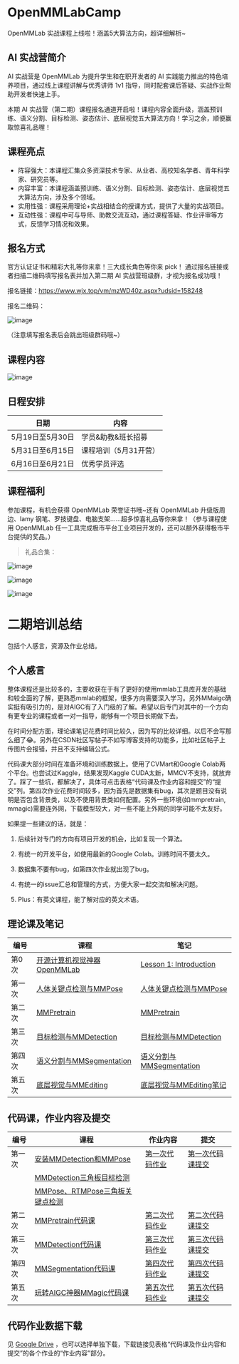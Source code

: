 # OpenMMLabCamp

OpenMMLab 实战课程上线啦！涵盖5大算法方向，超详细解析~

## AI 实战营简介

AI 实战营是 OpenMMLab 为提升学生和在职开发者的 AI 实践能力推出的特色培养项目，通过线上课程讲解与优秀讲师 1v1 指导，同时配套课后答疑、实战作业帮助开发者快速上手。

本期 AI 实战营（第二期）课程报名通道开启啦！课程内容全面升级，涵盖预训练、语义分割、目标检测、姿态估计、底层视觉五大算法方向！学习之余，顺便赢取惊喜礼品喔！

## 课程亮点

- 阵容强大：本课程汇集众多资深技术专家、从业者、高校知名学者、青年科学家、研究员等。
- 内容丰富：本课程涵盖预训练、语义分割、目标检测、姿态估计、底层视觉五大算法方向，涉及多个领域。
- 实用性强：课程采用理论+实战相结合的授课方式，提供了大量的实战项目。
- 互动性强：课程中可与导师、助教交流互动，通过课程答疑、作业评审等方式，反馈学习情况和效果。

## 报名方式

官方认证证书和精彩大礼等你来拿！三大成长角色等你来 pick！ 通过报名链接或者扫描二维码填写报名表并加入第二期 AI 实战营班级群，才视为报名成功哦！

报名链接：https://www.wjx.top/vm/mzWD40z.aspx?udsid=158248

报名二维码：

![image](https://github.com/open-mmlab/OpenMMLabCamp/assets/25839884/f120e095-c683-44b3-a858-cd78d7714bfb)

（注意填写报名表后会跳出班级群码哦~）


## 课程内容

![image](https://github.com/open-mmlab/OpenMMLabCamp/assets/25839884/6f9496a5-8fa3-4679-9650-51691d2cd315)

## 日程安排


日期          | 内容           |
| ----------- | ------------ |
| 5月19日至5月30日 | 学员&助教&班长招募   |
| 5月31日至6月15日 | 课程培训（5月31开营） |
| 6月16日至6月21日 | 优秀学员评选

## 课程福利

参加课程，有机会获得 OpenMMLab 荣誉证书哦~还有 OpenMMLab 升级版周边、lamy 钢笔、罗技键盘、电脑支架......超多惊喜礼品等你来拿！（参与课程使用 OpenMMLab 任一工具完成极市平台工业项目开发的，还可以额外获得极市平台提供的奖品。）

> 礼品合集：

![image](https://github.com/open-mmlab/OpenMMLabCamp/assets/25839884/b966859a-7229-4b83-aa4d-22f042bf10a8)

![image](https://github.com/open-mmlab/OpenMMLabCamp/assets/25839884/43f380ed-4cf6-437c-93e9-728b2447d80b)

![image](https://github.com/open-mmlab/OpenMMLabCamp/assets/25839884/53621939-5853-493c-8ddc-b38e4e20d309)





# 二期培训总结

包括个人感言，资源及作业总结。

## 个人感言

整体课程还是比较多的，主要收获在于有了更好的使用mmlab工具库开发的基础和较全面的了解，更熟悉mmlab的框架，很多方向需要深入学习。另外MMaigc确实挺有吸引力的，是对AIGC有了入门级的了解。希望以后专门对其中的一个方向有更专业的课程或者一对一指导，能够有一个项目长期做下去。

在时间分配方面，理论课笔记花费时间比较久，因为写的比较详细。以后不会写那么细了:joy:。另外在CSDN社区写帖子不如写博客支持的功能多，比如社区帖子上传图片会报错，并且不支持编辑公式。

代码课大部分时间在准备环境和训练数据上。使用了CVMart和Google Colab两个平台。也尝试过Kaggle，结果发现Kaggle CUDA太新，MMCV不支持，就放弃了。踩了一些坑，都解决了，具体可点击表格“代码课及作业内容和提交”的“提交”列。第四次作业花费时间较多，因为首先是数据集有bug，其次是题目没有说明是否包含背景类，以及不使用背景类如何配置。另外一些环境(如mmpretrain, mmagic)需要连外网，下载模型较大，对一些不能上外网的同学可能不太友好。

如果提一些建议的话，就是： 

1. 后续针对专门的方向有项目开发的机会，比如复现一个算法。

2. 有统一的开发平台，如使用最新的Google Colab。训练时间不要太久。
3. 数据集不要有bug，如第四次作业就出现了bug。
4. 有统一的issue汇总和管理的方式，方便大家一起交流和解决问题。
5. Plus：有英文课程，能了解对应的英文术语。



## 理论课及笔记

| 编号   | 课程                                                         | 笔记                                                         |
| ------ | ------------------------------------------------------------ | ------------------------------------------------------------ |
| 第0次  | [开源计算机视觉神器OpenMMLab](https://www.bilibili.com/video/BV1js4y1i72P/?spm_id_from=333.788&vd_source=cb9b9a034f5bef733c79a7ccc4714e52) | [Lesson 1: Introduction](https://bbs.csdn.net/topics/615668381?utm_source=bbs_home_page_6) |
| 第一次 | [人体关键点检测与MMPose](https://www.bilibili.com/video/BV1kk4y1L7Xb/?spm_id_from=333.999.0.0&vd_source=357ecabf829bae4a793fa45fb329fff0) | [人体关键点检测与MMPose](https://bbs.csdn.net/topics/615701751?utm_source=bbs_home_page_6) |
| 第二次 | [MMPretrain](https://www.bilibili.com/video/BV1PN411y7C1/?spm_id_from=333.788&vd_source=cb9b9a034f5bef733c79a7ccc4714e52) | [MMPretrain](https://bbs.csdn.net/topics/615839161?utm_source=bbs_home_page_6) |
| 第三次 | [目标检测与MMDetection](https://www.bilibili.com/video/BV1Ak4y1p7W9/?spm_id_from=333.788&vd_source=cb9b9a034f5bef733c79a7ccc4714e52) | [目标检测与MMDetection](https://bbs.csdn.net/topics/615882487?utm_source=bbs_home_page_6) |
| 第四次 | [语义分割与MMSegmentation](https://www.bilibili.com/video/BV1gV4y1m74P/) | [语义分割与MMSegmentation](https://bbs.csdn.net/topics/615921026?utm_source=bbs_home_page_6) |
| 第五次 | [底层视觉与MMEditing](https://www.bilibili.com/video/BV1hu4y1o7jU/?spm_id_from=333.999.0.0&vd_source=cb9b9a034f5bef733c79a7ccc4714e52) | [底层视觉与MMEditing笔记](https://bbs.csdn.net/topics/616007857?utm_source=bbs_home_page_6) |



## 代码课，作业内容及提交

| 编号   | 课程                                                         | 作业内容                                                     | 提交                                                         |
| ------ | ------------------------------------------------------------ | ------------------------------------------------------------ | ------------------------------------------------------------ |
| 第一次 | [安装MMDetection和MMPose](https://www.bilibili.com/video/BV1Pa4y1g7N7) | [第一次代码作业](https://github.com/open-mmlab/OpenMMLabCamp/issues/83) | [第一次代码课提交](<./AI 实战营第 2 期/homework1_mmpose.md>) |
|        | [MMDetection三角板目标检测](https://www.bilibili.com/video/BV1Lm4y1879K) |                                                              |                                                              |
|        | [MMPose、RTMPose三角板关键点检测](https://www.bilibili.com/video/BV12a4y1u7sd) |                                                              |                                                              |
| 第二次 | [MMPretrain代码课](https://www.bilibili.com/video/BV1Ju4y1Z7ZE/?spm_id_from=333.999.0.0) | [第二次代码作业](https://github.com/open-mmlab/OpenMMLabCamp/issues/118) | [第二次代码课提交](<./AI 实战营第 2 期/homework2_mmpretrain.md>) |
| 第三次 | [MMDetection代码课](https://www.bilibili.com/video/BV1Tm4y1q7fy/?spm_id_from=333.788&vd_source=cb9b9a034f5bef733c79a7ccc4714e52) | [第三次代码作业](https://github.com/open-mmlab/OpenMMLabCamp/issues/137) | [第三次代码课提交](<./AI 实战营第 2 期/homework3_mmdetection.md>) |
| 第四次 | [MMSegmentation代码课](https://www.bilibili.com/video/BV1uh411T73q/?spm_id_from=333.999.0.0) | [第四次代码作业](https://github.com/open-mmlab/OpenMMLabCamp/issues/395) | [第四次代码课提交](<./AI 实战营第 2 期/homework4_mmsegmentation.md>) |
| 第五次 | [玩转AIGC神器MMagic代码课](https://www.bilibili.com/video/BV1gM4y1n7vP/?spm_id_from=333.999.0.0&vd_source=cb9b9a034f5bef733c79a7ccc4714e52) | [第五次代码作业](https://github.com/open-mmlab/OpenMMLabCamp/issues/410) | [第五次代码课提交](<./AI 实战营第 2 期/homework5_mmagic.md>) |



## 代码作业数据下载

见 [Google Drive](https://drive.google.com/drive/folders/1TF-pVBjvsEcaNuLno73wJiT8yGbfZUFR?usp=drive_link) ，也可以选择单独下载，下载链接见表格“代码课及作业内容和提交”的各个作业的“作业内容”部分。
